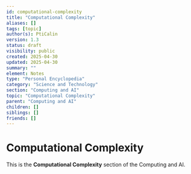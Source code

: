 ```yaml
---
id: computational-complexity
title: "Computational Complexity"
aliases: []
tags: [topic]
author(s): PtiCalin
version: 1.3
status: draft
visibility: public
created: 2025-04-30
updated: 2025-04-30
summary: ""
element: Notes
type: "Personal Encyclopedia"
category: "Science and Technology"
section: "Computing and AI"
topic: "Computational Complexity"
parent: "Computing and AI"
children: []
siblings: []
friends: []
---
```

# Computational Complexity

This is the **Computational Complexity** section of the Computing and AI.
